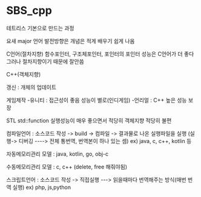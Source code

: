 # SBS_cpp
테트리스 기본으로 만드는 과정

요새 major 언어 발전방향은 개념은 적게 배우기 쉽게 나옴

C언어(절차지향)
함수포인터, 구조체포인터, 포인터의 포인터
성능은 C언어가 더 좋다 그러나 절차지향이기 때문에 잘안씀

C++(객체지향)

갱신 : 개체의 업데이트

게임제작
-유니티 : 접근성이 좋음 성능이 별로(인디게임)
-언리얼 : C++ 높은 성능 보장

STL 
std::function
실행성능이 매우 좋으면서 적당히 객체지향 적당히 불편

컴파일언어 : 소스코드 작성 -> build -> 컴파일 -> 
결과물로 나온 실행파일을 실행 (실행-> 디버깅 ----> 전체 통번역, 번역본이 하나 있는 셈) ex) java, c, c++, kotlin 등

자동메모리관리 모델 : java, kotlin, go, obj-c

수동메모리관리 모델 : c, c++ (delete, free 해줘야됨)

스크립트언어 : 소스코드 작성 -> 직접실행  --->
읽을때마다 번역해주는 방식(매번 번역 실행)
ex) php, js,python